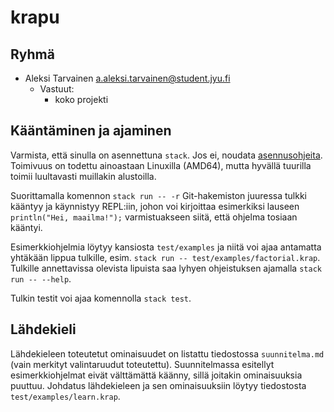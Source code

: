 # krapu

## Ryhmä

-   Aleksi Tarvainen <a.aleksi.tarvainen@student.jyu.fi>
    -   Vastuut:
        -   koko projekti

## Kääntäminen ja ajaminen

Varmista, että sinulla on asennettuna `stack`. Jos ei, noudata 
[asennusohjeita](https://docs.haskellstack.org/en/stable/README/#how-to-install).
Toimivuus on todettu ainoastaan Linuxilla (AMD64), mutta hyvällä tuurilla toimii
luultavasti muillakin alustoilla.

Suorittamalla komennon `stack run -- -r` Git-hakemiston juuressa tulkki kääntyy
ja käynnistyy REPL:iin, johon voi kirjoittaa esimerkiksi lauseen `println("Hei,
maailma!");` varmistuakseen siitä, että ohjelma tosiaan kääntyi.

Esimerkkiohjelmia löytyy kansiosta `test/examples` ja niitä voi ajaa antamatta
yhtäkään lippua tulkille, esim. `stack run -- test/examples/factorial.krap`.
Tulkille annettavissa olevista lipuista saa lyhyen ohjeistuksen ajamalla `stack
run -- --help`.

Tulkin testit voi ajaa komennolla `stack test`.

## Lähdekieli

Lähdekieleen toteutetut ominaisuudet on listattu tiedostossa `suunnitelma.md`
(vain merkityt valintaruudut toteutettu). Suunnitelmassa esitellyt
esimerkkiohjelmat eivät välttämättä käänny, sillä joitakin ominaisuuksia
puuttuu. Johdatus lähdekieleen ja sen ominaisuuksiin löytyy tiedostosta
`test/examples/learn.krap`.